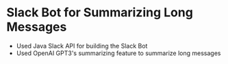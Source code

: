 # Slack Bot for Summarizing Long Messages



- Used Java Slack API for building the Slack Bot
- Used OpenAI GPT3's summarizing feature to summarize long messages
